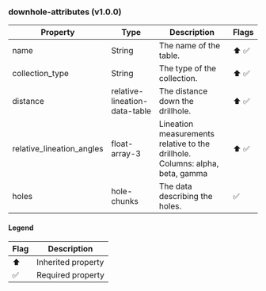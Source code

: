 ### downhole-attributes (v1.0.0)

| Property | Type | Description | Flags |
|---|---|---|---|
| name | String | The name of the table. | ⬆️ ✅ |
| collection_type | String | The type of the collection. | ⬆️ ✅ |
| distance | relative-lineation-data-table | The distance down the drillhole. | ⬆️ ✅ |
| relative_lineation_angles | float-array-3 | Lineation measurements relative to the drillhole. Columns: alpha, beta, gamma | ⬆️ ✅ |
| holes | hole-chunks | The data describing the holes. | ✅ |


#### Legend

| Flag | Description |
| --- | --- |
| ⬆️ | Inherited property |
| ✅ | Required property |

